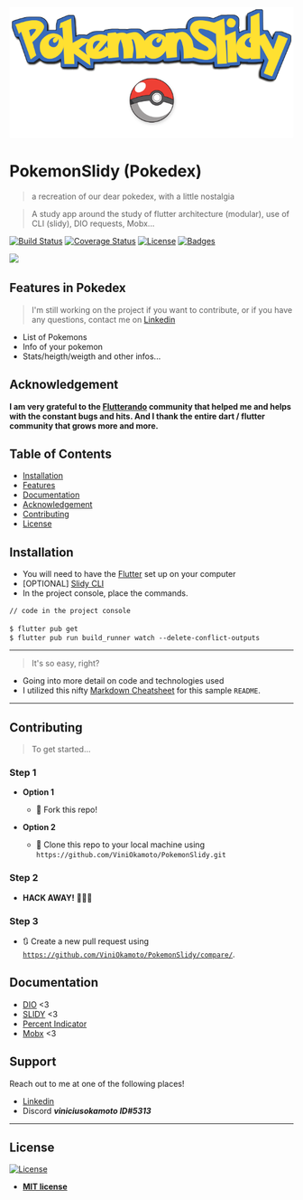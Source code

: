 ![PokemonSlidy](assets/images/PokemonSlidy.png)
# PokemonSlidy (Pokedex)

> a recreation of our dear pokedex, with a little nostalgia

> A study app around the study of flutter architecture (modular), use of CLI (slidy), DIO requests, Mobx...



[![Build Status](http://img.shields.io/travis/badges/badgerbadgerbadger.svg?style=flat-square)](https://travis-ci.org/badges/badgerbadgerbadger) [![Coverage Status](http://img.shields.io/coveralls/badges/badgerbadgerbadger.svg?style=flat-square)](https://coveralls.io/r/badges/badgerbadgerbadger) [![License](http://img.shields.io/:license-mit-blue.svg?style=flat-square)](http://badges.mit-license.org) [![Badges](http://img.shields.io/:badges-4/4-ff6799.svg?style=flat-square)](https://github.com/badges/badgerbadgerbadger)

<img src ="assets/images/PokeApresentacao.gif" height="600em"/>

## Features in Pokedex
> I'm still working on the project if you want to contribute, or if you have any questions, contact me on [Linkedin](https://www.linkedin.com/in/vinicius-okamoto/)
* List of Pokemons
* Info of your pokemon
* Stats/heigth/weigth and other infos...
## Acknowledgement
**I am very grateful to the [Flutterando](https://flutterando.com.br/) community that helped me and helps with the constant bugs and hits. And I thank the entire dart / flutter community that grows more and more.**

## Table of Contents

- [Installation](#installation)
- [Features](#features)
- [Documentation](#Documentation)
- [Acknowledgement](#Acknowledgement)
- [Contributing](#Contributing)
- [License](#license)




## Installation

- You will need to have the [Flutter](https://flutter.dev/docs/get-started/install) set up on your computer 
- [OPTIONAL] [Slidy CLI](https://github.com/Flutterando/slidy)
- In the project console, place the commands.

```shell
// code in the project console
 
$ flutter pub get
$ flutter pub run build_runner watch --delete-conflict-outputs
```

---

> It's so easy, right?



- Going into more detail on code and technologies used
- I utilized this nifty <a href="https://github.com/adam-p/markdown-here/wiki/Markdown-Cheatsheet" target="_blank">Markdown Cheatsheet</a> for this sample `README`.

---

## Contributing

> To get started...

### Step 1

- **Option 1**
    - 🍴 Fork this repo!

- **Option 2**
    - 👯 Clone this repo to your local machine using `https://github.com/ViniOkamoto/PokemonSlidy.git`

### Step 2

- **HACK AWAY!** 🔨🔨🔨

### Step 3

- 🔃 Create a new pull request using <a href="https://github.com/joanaz/ViniOkamoto/compare/" target="_blank">`https://github.com/ViniOkamoto/PokemonSlidy/compare/`</a>.

## Documentation
* [DIO](https://pub.dev/documentation/dio/latest/) <3 
* [SLIDY](https://github.com/Flutterando/slidy) <3
* [Percent Indicator](https://pub.dev/packages/percent_indicator)
* [Mobx](https://mobx.js.org/README.html) <3

## Support

Reach out to me at one of the following places!

- [Linkedin]()
- Discord ***viniciusokamoto ID#5313***

---

## License

[![License](http://img.shields.io/:license-mit-blue.svg?style=flat-square)](http://badges.mit-license.org)

- **[MIT license](http://opensource.org/licenses/mit-license.php)**
